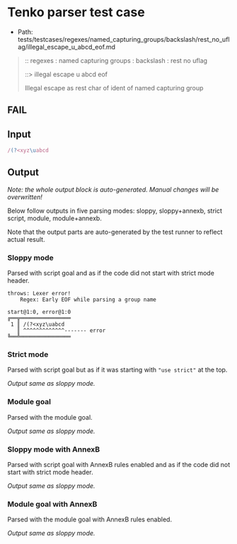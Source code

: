 # Tenko parser test case

- Path: tests/testcases/regexes/named_capturing_groups/backslash/rest_no_uflag/illegal_escape_u_abcd_eof.md

> :: regexes : named capturing groups : backslash : rest no uflag
>
> ::> illegal escape u abcd eof
>
> Illegal escape as rest char of ident of named capturing group

## FAIL

## Input

`````js
/(?<xyz\uabcd
`````

## Output

_Note: the whole output block is auto-generated. Manual changes will be overwritten!_

Below follow outputs in five parsing modes: sloppy, sloppy+annexb, strict script, module, module+annexb.

Note that the output parts are auto-generated by the test runner to reflect actual result.

### Sloppy mode

Parsed with script goal and as if the code did not start with strict mode header.

`````
throws: Lexer error!
    Regex: Early EOF while parsing a group name

start@1:0, error@1:0
╔══╦════════════════
 1 ║ /(?<xyz\uabcd
   ║ ^^^^^^^^^^^^^------- error
╚══╩════════════════

`````

### Strict mode

Parsed with script goal but as if it was starting with `"use strict"` at the top.

_Output same as sloppy mode._

### Module goal

Parsed with the module goal.

_Output same as sloppy mode._

### Sloppy mode with AnnexB

Parsed with script goal with AnnexB rules enabled and as if the code did not start with strict mode header.

_Output same as sloppy mode._

### Module goal with AnnexB

Parsed with the module goal with AnnexB rules enabled.

_Output same as sloppy mode._
